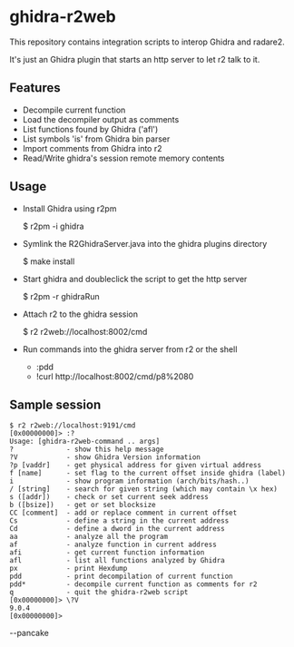 ghidra-r2web
============

This repository contains integration scripts to interop Ghidra and radare2.

It's just an Ghidra plugin that starts an http server to let r2 talk to it.

Features
--------

* Decompile current function
* Load the decompiler output as comments
* List functions found by Ghidra ('afl')
* List symbols 'is' from Ghidra bin parser
* Import comments from Ghidra into r2
* Read/Write ghidra's session remote memory contents

Usage
-----

* Install Ghidra using r2pm

	$ r2pm -i ghidra

* Symlink the R2GhidraServer.java into the ghidra plugins directory

	$ make install

* Start ghidra and doubleclick the script to get the http server

	$ r2pm -r ghidraRun

* Attach r2 to the ghidra session

	$ r2 r2web://localhost:8002/cmd

* Run commands into the ghidra server from r2 or the shell

	* :pdd
	* !curl http://localhost:8002/cmd/p8%2080

Sample session
--------------

```
$ r2 r2web://localhost:9191/cmd
[0x00000000]> :?
Usage: [ghidra-r2web-command .. args]
?             - show this help message
?V            - show Ghidra Version information
?p [vaddr]    - get physical address for given virtual address
f [name]      - set flag to the current offset inside ghidra (label)
i             - show program information (arch/bits/hash..)
/ [string]    - search for given string (which may contain \x hex)
s ([addr])    - check or set current seek address
b ([bsize])   - get or set blocksize
CC [comment]  - add or replace comment in current offset
Cs            - define a string in the current address
Cd            - define a dword in the current address
aa            - analyze all the program
af            - analyze function in current address
afi           - get current function information
afl           - list all functions analyzed by Ghidra
px            - print Hexdump
pdd           - print decompilation of current function
pdd*          - decompile current function as comments for r2
q             - quit the ghidra-r2web script
[0x00000000]> \?V
9.0.4
[0x00000000]>
```

--pancake
